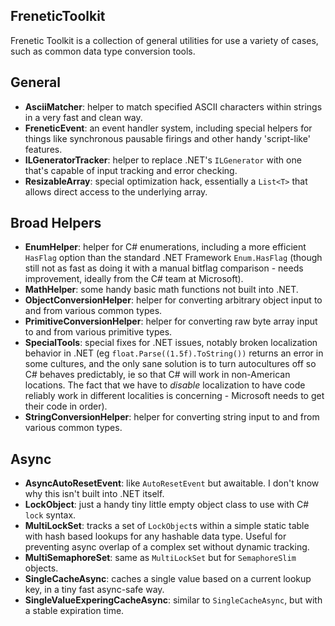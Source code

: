 FreneticToolkit
---------------

Frenetic Toolkit is a collection of general utilities for use a variety of cases, such as common data type conversion tools.

## General

- **AsciiMatcher**: helper to match specified ASCII characters within strings in a very fast and clean way.
- **FreneticEvent**: an event handler system, including special helpers for things like synchronous pausable firings and other handy 'script-like' features.
- **ILGeneratorTracker**: helper to replace .NET's `ILGenerator` with one that's capable of input tracking and error checking.
- **ResizableArray**: special optimization hack, essentially a `List<T>` that allows direct access to the underlying array.

## Broad Helpers

- **EnumHelper**: helper for C# enumerations, including a more efficient `HasFlag` option than the standard .NET Framework `Enum.HasFlag` (though still not as fast as doing it with a manual bitflag comparison - needs improvement, ideally from the C# team at Microsoft).
- **MathHelper**: some handy basic math functions not built into .NET.
- **ObjectConversionHelper**: helper for converting arbitrary object input to and from various common types.
- **PrimitiveConversionHelper**: helper for converting raw byte array input to and from various primitive types.
- **SpecialTools**: special fixes for .NET issues, notably broken localization behavior in .NET (eg `float.Parse((1.5f).ToString())` returns an error in some cultures, and the only sane solution is to turn autocultures off so C# behaves predictably, ie so that C# will work in non-American locations. The fact that we have to *disable* localization to have code reliably work in different localities is concerning - Microsoft needs to get their code in order).
- **StringConversionHelper**: helper for converting string input to and from various common types.

## Async

- **AsyncAutoResetEvent**: like `AutoResetEvent` but awaitable. I don't know why this isn't built into .NET itself.
- **LockObject**: just a handy tiny little empty object class to use with C# `lock` syntax.
- **MultiLockSet**: tracks a set of `LockObject`s within a simple static table with hash based lookups for any hashable data type. Useful for preventing async overlap of a complex set without dynamic tracking.
- **MultiSemaphoreSet**: same as `MultiLockSet` but for `SemaphoreSlim` objects.
- **SingleCacheAsync**: caches a single value based on a current lookup key, in a tiny fast async-safe way.
- **SingleValueExperingCacheAsync**: similar to `SingleCacheAsync`, but with a stable expiration time.
